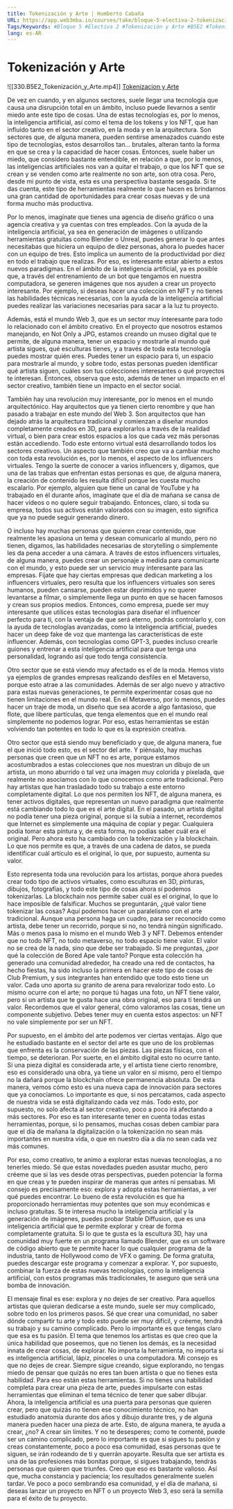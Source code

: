 ```yaml
---
title: Tokenización y Arte | Humberto Cabaña
URL: https://app.web3mba.io/courses/take/bloque-5-electiva-2-tokenizacion-y-arte/lessons/39666056-e2-1-tokenizacion-y-arte-humberto-cabana
Tags/Keywords: #Bloque 5 #Electiva 2 #Tokenización y Arte #B5E2 #Tokenización #Arte #Humberto Cabaña
lang: es-AR
---
```

# Tokenización y Arte
![[330.B5E2_Tokenización_y_Arte.mp4]]
[Tokenizacion y Arte](https://app.web3mba.io?wvideo=b3pp6j1ttk)

De vez en cuando, y en algunos sectores, suele llegar una tecnología que causa una disrupción total en un ámbito, incluso puede llevarnos a sentir miedo ante este tipo de cosas. Una de estas tecnologías es, por lo menos, la inteligencia artificial, así como el tema de los tokens y los NFT, que han influido tanto en el sector creativo, en la moda y en la arquitectura. Son sectores que, de alguna manera, pueden sentirse amenazados cuando este tipo de tecnologías, estos desarrollos tan... brutales, alteran tanto la forma en que se crea y la capacidad de hacer cosas. Entonces, suele haber un miedo, que considero bastante entendible, en relación a que, por lo menos, las inteligencias artificiales nos van a quitar el trabajo, o que los NFT que se crean y se venden como arte realmente no son arte, son otra cosa. Pero, desde mi punto de vista, esta es una perspectiva bastante sesgada. Si te das cuenta, este tipo de herramientas realmente lo que hacen es brindarnos una gran cantidad de oportunidades para crear cosas nuevas y de una forma mucho más productiva.

Por lo menos, imagínate que tienes una agencia de diseño gráfico o una agencia creativa y ya cuentas con tres empleados. Con la ayuda de la inteligencia artificial, ya sea en generación de imágenes o utilizando herramientas gratuitas como Blender o Unreal, puedes generar lo que antes necesitabas que hiciera un equipo de diez personas, ahora lo puedes hacer con un equipo de tres. Esto implica un aumento de la productividad por diez en todo el trabajo que realizas. Por eso, es interesante estar abierto a estos nuevos paradigmas. En el ámbito de la inteligencia artificial, ya es posible que, a través del entrenamiento de un bot que tengamos en nuestra computadora, se generen imágenes que nos ayuden a crear un proyecto interesante. Por ejemplo, si deseas hacer una colección en NFT y no tienes las habilidades técnicas necesarias, con la ayuda de la inteligencia artificial puedes realizar las variaciones necesarias para sacar a la luz tu proyecto.

Además, está el mundo Web 3, que es un sector muy interesante para todo lo relacionado con el ámbito creativo. En el proyecto que nosotros estamos manejando, en Not Only a JPG, estamos creando un museo digital que te permite, de alguna manera, tener un espacio y mostrarle al mundo qué artista sigues, qué esculturas tienes, y a través de toda esta tecnología puedes mostrar quién eres. Puedes tener un espacio para ti, un espacio para mostrarle al mundo, y sobre todo, estas personas pueden identificar qué artista siguen, cuáles son tus colecciones interesantes o qué proyectos te interesan. Entonces, observa que esto, además de tener un impacto en el sector creativo, también tiene un impacto en el sector social.

También hay una revolución muy interesante, por lo menos en el mundo arquitectónico. Hay arquitectos que ya tienen cierto renombre y que han pasado a trabajar en este mundo del Web 3. Son arquitectos que han dejado atrás la arquitectura tradicional y comienzan a diseñar mundos completamente creados en 3D, para explorarlos a través de la realidad virtual, o bien para crear estos espacios a los que cada vez más personas están accediendo. Todo este entorno virtual está desarrollando todos los sectores creativos. Un aspecto que también creo que va a cambiar mucho con toda esta revolución es, por lo menos, el aspecto de los influencers virtuales. Tengo la suerte de conocer a varios influencers y, digamos, que una de las trabas que enfrentan estas personas es que, de alguna manera, la creación de contenido les resulta difícil porque les cuesta mucho escalarlo. Por ejemplo, alguien que tiene un canal de YouTube y ha trabajado en él durante años, imagínate que el día de mañana se cansa de hacer vídeos o no quiere seguir trabajando. Entonces, claro, si toda su empresa, todos sus activos están valorados con su imagen, esto significa que ya no puede seguir generando dinero.

O incluso hay muchas personas que quieren crear contenido, que realmente les apasiona un tema y desean comunicarlo al mundo, pero no tienen, digamos, las habilidades necesarias de storytelling o simplemente les da pena acceder a una cámara. A través de estos influencers virtuales, de alguna manera, puedes crear un personaje a medida para comunicarte con el mundo, y esto puede ser un servicio muy interesante para las empresas. Fíjate que hay ciertas empresas que dedican marketing a los influencers virtuales, pero resulta que los influencers virtuales son seres humanos, pueden cansarse, pueden estar deprimidos y no querer levantarse a filmar, o simplemente llega un punto en que se hacen famosos y crean sus propios medios. Entonces, como empresa, puede ser muy interesante que utilices estas tecnologías para diseñar el influencer perfecto para ti, con la ventaja de que será eterno, podrás controlarlo y, con la ayuda de tecnologías avanzadas, como la inteligencia artificial, puedes hacer un deep fake de voz que mantenga las características de este influencer. Además, con tecnologías como GPT-3, puedes incluso crearle guiones y entrenar a esta inteligencia artificial para que tenga una personalidad, logrando así que todo tenga consistencia.

Otro sector que se está viendo muy afectado es el de la moda. Hemos visto ya ejemplos de grandes empresas realizando desfiles en el Metaverso, porque esto atrae a las comunidades. Además de ser algo nuevo y atractivo para estas nuevas generaciones, te permite experimentar cosas que no tienen limitaciones en el mundo real. En el Metaverso, por lo menos, puedes hacer un traje de moda, un diseño que sea acorde a algo fantasioso, que flote, que libere partículas, que tenga elementos que en el mundo real simplemente no podemos lograr. Por eso, estas herramientas se están volviendo tan potentes en todo lo que es la expresión creativa.

Otro sector que está siendo muy beneficiado y que, de alguna manera, fue el que inició todo esto, es el sector del arte. Y piénsalo, hay muchas personas que creen que un NFT no es arte, porque estamos acostumbrados a estas colecciones que nos muestran un dibujo de un artista, un mono aburrido o tal vez una imagen muy colorida y pixelada, que realmente no asociamos con lo que conocemos como arte tradicional. Pero hay artistas que han trasladado todo su trabajo a este entorno completamente digital. Lo que nos permiten los NFT, de alguna manera, es tener activos digitales, que representan un nuevo paradigma que realmente está cambiando todo lo que es el arte digital. En el pasado, un artista digital no podía tener una pieza original, porque si la subía a internet, recordemos que Internet es simplemente una máquina de copiar y pegar. Cualquiera podía tomar esta pintura y, de esta forma, no podías saber cuál era el original. Pero ahora esto ha cambiado con la tokenización y la blockchain. Lo que nos permite es que, a través de una cadena de datos, se pueda identificar cuál artículo es el original, lo que, por supuesto, aumenta su valor.

Esto representa toda una revolución para los artistas, porque ahora puedes crear todo tipo de activos virtuales, como esculturas en 3D, pinturas, dibujos, fotografías, y todo este tipo de cosas ahora sí podemos tokenizarlas. La blockchain nos permite saber cuál es el original, lo que lo hace imposible de falsificar. Muchos se preguntarán, ¿qué valor tiene tokenizar las cosas? Aquí podemos hacer un paralelismo con el arte tradicional. Aunque una persona haga un cuadro, para ser reconocido como artista, debe tener un recorrido, porque si no, no tendrá ningún significado. Más o menos pasa lo mismo en el mundo Web 3 y NFT. Debemos entender que no todo NFT, no todo metaverso, no todo espacio tiene valor. El valor no se crea de la nada, sino que debe ser trabajado. Si me preguntas, ¿por qué la colección de Bored Ape vale tanto? Porque esta colección ha generado una comunidad alrededor, ha creado una red de contactos, ha hecho fiestas, ha sido incluso la primera en hacer este tipo de cosas de Club Premium, y sus integrantes han entendido que todo esto tiene un valor. Cada uno aporta su granito de arena para revalorizar todo esto. Lo mismo ocurre con el arte; no porque tú hagas una foto, un NFT tiene valor, pero si un artista que te gusta hace una obra original, eso para ti tendrá un valor. Recordemos que el valor general, cómo valoramos las cosas, tiene un componente subjetivo. Debes tener muy en cuenta estos aspectos: un NFT no vale simplemente por ser un NFT.

Por supuesto, en el ámbito del arte podemos ver ciertas ventajas. Algo que he estudiado bastante en el sector del arte es que uno de los problemas que enfrenta es la conservación de las piezas. Las piezas físicas, con el tiempo, se deterioran. Por suerte, en el ámbito digital esto no ocurre tanto. Si una pieza digital es considerada arte, y el artista tiene cierto renombre, eso es considerado una obra, ya tiene un valor en sí mismo, pero el tiempo no la dañará porque la blockchain ofrece permanencia absoluta. De esta manera, vemos cómo esto es una nueva capa de innovación para sectores que ya conocíamos. Lo importante es que, si nos percatamos, cada aspecto de nuestra vida se está digitalizando cada vez más. Todo esto, por supuesto, no solo afecta al sector creativo, poco a poco irá afectando a más sectores. Por eso es tan interesante tener en cuenta todas estas herramientas, porque, si lo pensamos, muchas cosas deben cambiar para que el día de mañana la digitalización o la tokenización no sean más importantes en nuestra vida, o que en nuestro día a día no sean cada vez más comunes.

Por eso, como creativo, te animo a explorar estas nuevas tecnologías, a no tenerles miedo. Sé que estas novedades pueden asustar mucho, pero créeme que si las ves desde otras perspectivas, pueden potenciar la forma en que creas y te pueden inspirar de maneras que antes ni pensabas. Mi consejo es precisamente eso: explora y adopta estas herramientas, a ver qué puedes encontrar. Lo bueno de esta revolución es que ha proporcionado herramientas muy potentes que son muy económicas e incluso gratuitas. Si te interesa mucho la inteligencia artificial y la generación de imágenes, puedes probar Stable Diffusion, que es una inteligencia artificial que te permite explorar y crear de forma completamente gratuita. Si lo que te gusta es la escultura 3D, hay una comunidad muy fuerte en un programa llamado Blender, que es un software de código abierto que te permite hacer lo que cualquier programa de la industria, tanto de Hollywood como de VFX o gaming. De forma gratuita, puedes descargar este programa y comenzar a explorar. Y, por supuesto, combinar la fuerza de estas nuevas tecnologías, como la inteligencia artificial, con estos programas más tradicionales, te aseguro que será una bomba de innovación.

El mensaje final es ese: explora y no dejes de ser creativo. Para aquellos artistas que quieran dedicarse a este mundo, suele ser muy complicado, sobre todo en los primeros pasos. Sé que crear una comunidad, no saber dónde compartir tu arte y todo esto puede ser muy difícil, y créeme, tendrá su trabajo y su camino complicado. Pero lo importante es que tengas claro que esa es tu pasión. El tema que tenemos los artistas es que creo que la única habilidad que poseemos, que no tienen los demás, es la necesidad innata de crear cosas, de explorar. No importa la herramienta, no importa si es inteligencia artificial, lápiz, pinceles o una computadora. Mi consejo es que no dejes de crear. Siempre sigue creando, sigue explorando, no tengas miedo de pensar que quizás no eres tan buen artista o que no tienes esta habilidad. Para eso están estas herramientas. Si no tienes una habilidad completa para crear una pieza de arte, puedes impulsarte con estas herramientas que eliminan el tema técnico de tener que saber dibujar. Ahora, la inteligencia artificial es una puerta para personas que quieren crear, pero que quizás no tienen ese conocimiento técnico, no han estudiado anatomía durante dos años y dibujo durante tres, y de alguna manera pueden hacer una pieza de arte. Esto, de alguna manera, te ayuda a crear, ¿no? A crear sin límites. Y no te desesperes; como te comenté, puede ser un camino complicado, pero lo importante es que si sigues tu pasión y creas constantemente, poco a poco esa comunidad, esas personas que te siguen, se irán rodeando de ti y querrán apoyarte. Resulta que ser artista es una de las profesiones más bonitas porque, si sigues trabajando, tendrás personas que quieren que triunfes. Creo que eso es bastante valioso. Así que, mucha constancia y paciencia; los resultados generalmente suelen tardar. Ve poco a poco sembrando esa comunidad, y el día de mañana, si deseas lanzar un proyecto en NFT o un proyecto Web 3, eso será la semilla para el éxito de tu proyecto.